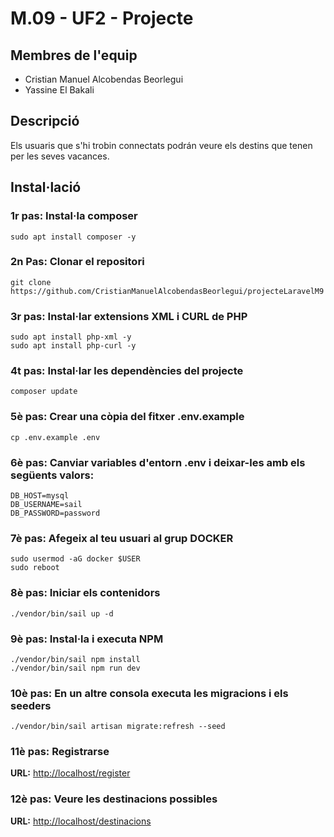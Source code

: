 # M.09 - UF2 - Projecte

## Membres de l'equip
- Cristian Manuel Alcobendas Beorlegui
- Yassine El Bakali

## Descripció
Els usuaris que s'hi trobin connectats podrán veure els destins que tenen per les seves vacances.

## Instal·lació

### 1r pas: Instal·la composer
```
sudo apt install composer -y
```

### 2n Pas: Clonar el repositori
```
git clone https://github.com/CristianManuelAlcobendasBeorlegui/projecteLaravelM9
```

### 3r pas: Instal·lar extensions XML i CURL de PHP
```
sudo apt install php-xml -y
sudo apt install php-curl -y
```

### 4t pas: Instal·lar les dependències del projecte
```
composer update
```

### 5è pas: Crear una còpia del fitxer .env.example
```
cp .env.example .env
```

### 6è pas: Canviar variables d'entorn .env i deixar-les amb els següents valors:
```
DB_HOST=mysql
DB_USERNAME=sail
DB_PASSWORD=password
```

### 7è pas: Afegeix al teu usuari al grup DOCKER
```
sudo usermod -aG docker $USER
sudo reboot
```

### 8è pas: Iniciar els contenidors
```
./vendor/bin/sail up -d
```

### 9è pas: Instal·la i executa NPM
```
./vendor/bin/sail npm install
./vendor/bin/sail npm run dev
```

### 10è pas: En un altre consola executa les migracions i els seeders
```
./vendor/bin/sail artisan migrate:refresh --seed
```

### 11è pas: Registrarse
**URL:** [http://localhost/register](http://localhost/register)

### 12è pas: Veure les destinacions possibles
**URL:** [http://localhost/destinacions](http://localhost/destinacions)
